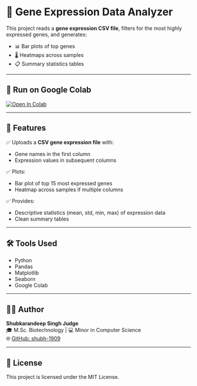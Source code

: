 # 🧬 Gene Expression Data Analyzer

This project reads a **gene expression CSV file**, filters for the most highly expressed genes, and generates:

- 📊 Bar plots of top genes
- 🌡️ Heatmaps across samples
- 📋 Summary statistics tables

---

## 🚀 Run on Google Colab

[![Open In Colab](https://colab.research.google.com/assets/colab-badge.svg)](https://colab.research.google.com/github/shubh-1909/gene-expression-data-analyzer/blob/main/Gene_Expression_Data_Analyzer_ipynbb.ipynb)

---

## 🔬 Features

✅ Uploads a **CSV gene expression file** with:
- Gene names in the first column
- Expression values in subsequent columns

✅ Plots:
- Bar plot of top 15 most expressed genes
- Heatmap across samples if multiple columns

✅ Provides:
- Descriptive statistics (mean, std, min, max) of expression data
- Clean summary tables

---

## 🛠 Tools Used

- Python
- Pandas
- Matplotlib
- Seaborn
- Google Colab

---

## 👨‍💻 Author

**Shubkarandeep Singh Judge**  
🎓 M.Sc. Biotechnology | 💻 Minor in Computer Science  
🌐 [GitHub: shubh-1909](https://github.com/shubh-1909)

---

## 📜 License

This project is licensed under the MIT License.
